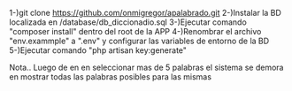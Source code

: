 1-)git clone https://github.com/onmigregor/apalabrado.git
2-)Instalar la BD localizada en /database/db_diccionadio.sql
3-)Ejecutar comando "composer install" dentro del root de la APP
4-)Renombrar  el archivo "env.exammple"  a ".env" y configurar las variables de entorno de la BD
5-)Ejecutar comando "php artisan key:generate"

Nota.. Luego de en en seleccionar mas de 5 palabras el sistema se demora en mostrar todas las palabras posibles para las mismas

